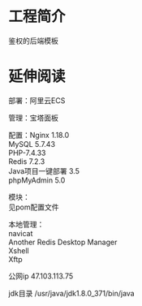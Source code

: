 # 工程简介
鉴权的后端模板
# 延伸阅读


部署：阿里云ECS  

管理：宝塔面板  

配置：Nginx 1.18.0  
MySQL 5.7.43  
PHP-7.4.33  
Redis 7.2.3  
Java项目一键部署 3.5  
phpMyAdmin 5.0  
  

模块：  
见pom配置文件  
  
  
本地管理：  
navicat  
Another Redis Desktop Manager  
Xshell  
Xftp  


公网ip  47.103.113.75

jdk目录
/usr/java/jdk1.8.0_371/bin/java
